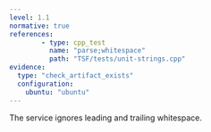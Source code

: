 ```yaml
---
level: 1.1
normative: true
references:
        - type: cpp_test
          name: "parse;whitespace"
          path: "TSF/tests/unit-strings.cpp"
evidence:
  type: "check_artifact_exists"
  configuration:
    ubuntu: "ubuntu"
---
```


The service ignores leading and trailing whitespace.